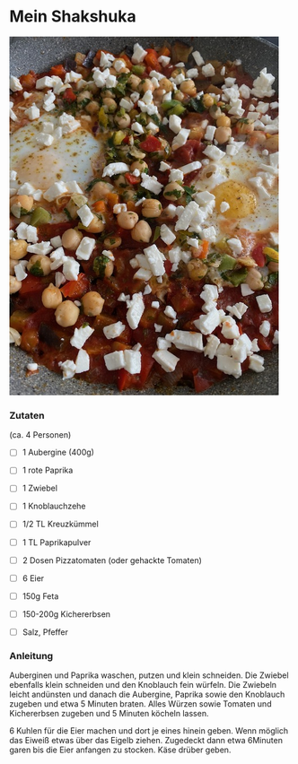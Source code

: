 # Mein Shakshuka

![mein Shakshuka](media/mein_shakshuka.jpg)

### Zutaten
(ca. 4 Personen)

- [ ] 1 Aubergine (400g)
- [ ] 1 rote Paprika
- [ ] 1 Zwiebel
- [ ] 1 Knoblauchzehe
- [ ] 1/2 TL Kreuzkümmel
- [ ] 1 TL Paprikapulver
- [ ] 2 Dosen Pizzatomaten (oder gehackte Tomaten)
- [ ] 6 Eier
- [ ] 150g Feta
- [ ] 150-200g Kichererbsen
- [ ] Salz, Pfeffer


### Anleitung
Auberginen und Paprika waschen, putzen und klein schneiden. Die Zwiebel ebenfalls klein schneiden und den Knoblauch fein würfeln.
Die Zwiebeln leicht andünsten und danach die Aubergine, Paprika sowie den Knoblauch zugeben und etwa 5 Minuten braten.
Alles Würzen sowie Tomaten und Kichererbsen zugeben und 5 Minuten köcheln lassen.

6 Kuhlen für die Eier machen und dort je eines hinein geben. Wenn möglich das Eiweiß etwas über das Eigelb ziehen.
Zugedeckt dann etwa 6Minuten garen bis die Eier anfangen zu stocken. 
Käse drüber geben.
